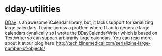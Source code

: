 dday-utilities
===================

[DDay](http://sourceforge.net/scm/?type=svn&group_id=187422) is an awesome iCalendar library, but, it lacks support for serializing large calendars. 
I came across a problem where I had to generate large calendars dynalically so I wrote the DDayCalendarWriter which is based on TextWriter so can support arbitrarily large 
calendars. You can read more about it at our blog here: http://tech.blinemedical.com/serializing-large-number-of-objects/